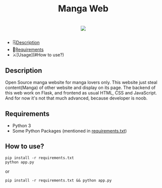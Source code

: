 # <h1 align="center">Manga Web</h1>

# <p align="center"><a href="https://github.com/AJTimePyro/manga-web"><img src="https://github-readme-stats.vercel.app/api/pin?username=AJTimePyro&show_icons=true&theme=dracula&hide_border=true&repo=manga-web"></a></p>

* :spiral_notepad:[Description](#Description)
* :memo:[Requirements](#Requirements)
* :crossed_swords:[Usage](#How to use?)


## Description
Open Source manga website for manga lovers only.
This website just steal content(Manga) of other website and display on its page.
The backend of this web work on Flask, and frontend as usual HTML, CSS and JavaScript.
And for now it's not that much advanced, because developer is noob.

## Requirements
* Python 3
* Some Python Packages (mentioned in [requirements.txt](requirements.txt))

## How to use?
```
pip install -r requirements.txt
python app.py
```
or
```
pip install -r requirements.txt && python app.py
```